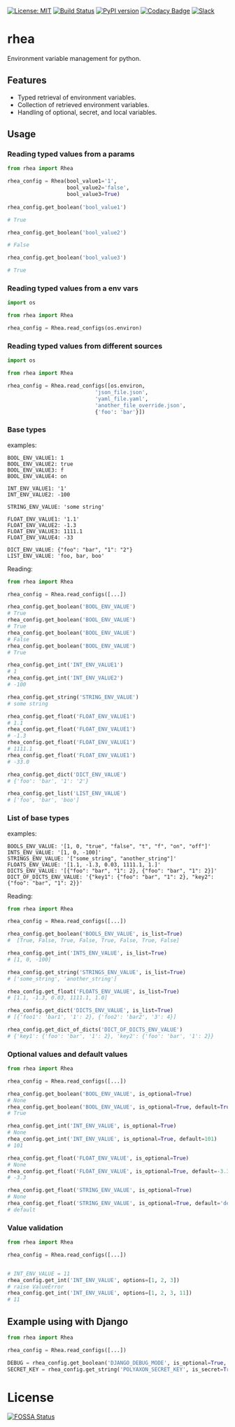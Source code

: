 [![License: MIT](https://img.shields.io/badge/License-MIT-green.svg)](LICENSE)
[![Build Status](https://travis-ci.org/polyaxon/rhea.svg?branch=master)](https://travis-ci.org/polyaxon/rhea)
[![PyPI version](https://badge.fury.io/py/rhea.svg)](https://badge.fury.io/py/rhea)
[![Codacy Badge](https://api.codacy.com/project/badge/Grade/e49f4132c90e496e974d3e9883ee4d8c)](https://www.codacy.com/app/polyaxon/rhea?utm_source=github.com&amp;utm_medium=referral&amp;utm_content=polyaxon/rhea&amp;utm_campaign=Badge_Grade)
[![Slack](https://img.shields.io/badge/chat-on%20slack-aadada.svg?logo=slack&longCache=true)](https://join.slack.com/t/polyaxon/shared_invite/enQtMzQ0ODc2MDg1ODc0LWY2ZTdkMTNmZjBlZmRmNjQxYmYwMTBiMDZiMWJhODI2ZTk0MDU4Mjg5YzA5M2NhYzc5ZjhiMjczMDllYmQ2MDg)

# rhea
Environment variable management for python.

## Features 

 * Typed retrieval of environment variables.
 * Collection of retrieved environment variables.
 * Handling of optional, secret, and local variables.

## Usage

### Reading typed values from a params


```python
from rhea import Rhea

rhea_config = Rhea(bool_value1='1', 
                   bool_value2='false', 
                   bool_value3=True)
                   
rhea_config.get_boolean('bool_value1')

# True

rhea_config.get_boolean('bool_value2')

# False

rhea_config.get_boolean('bool_value3')

# True
```

### Reading typed values from a env vars


```python
import os

from rhea import Rhea

rhea_config = Rhea.read_configs(os.environ)
```

### Reading typed values from different sources

```python
import os

from rhea import Rhea

rhea_config = Rhea.read_configs([os.environ, 
                            'json_file.json', 
                            'yaml_file.yaml',
                            'another_file_override.json',
                            {'foo': 'bar'}])
```

### Base types

examples:

```
BOOL_ENV_VALUE1: 1
BOOL_ENV_VALUE2: true
BOOL_ENV_VALUE3: f
BOOL_ENV_VALUE4: on

INT_ENV_VALUE1: '1' 
INT_ENV_VALUE2: -100

STRING_ENV_VALUE: 'some string'

FLOAT_ENV_VALUE1: '1.1'
FLOAT_ENV_VALUE2: -1.3
FLOAT_ENV_VALUE3: 1111.1
FLOAT_ENV_VALUE4: -33

DICT_ENV_VALUE: {"foo": "bar", "1": "2"}
LIST_ENV_VALUE: 'foo, bar, boo'
```

Reading:

```python
from rhea import Rhea

rhea_config = Rhea.read_configs([...])

rhea_config.get_boolean('BOOL_ENV_VALUE')
# True
rhea_config.get_boolean('BOOL_ENV_VALUE')
# True
rhea_config.get_boolean('BOOL_ENV_VALUE')
# False
rhea_config.get_boolean('BOOL_ENV_VALUE')
# True

rhea_config.get_int('INT_ENV_VALUE1')  
# 1
rhea_config.get_int('INT_ENV_VALUE2')  
# -100

rhea_config.get_string('STRING_ENV_VALUE')  
# some string

rhea_config.get_float('FLOAT_ENV_VALUE1')
# 1.1
rhea_config.get_float('FLOAT_ENV_VALUE1')
# -1.3
rhea_config.get_float('FLOAT_ENV_VALUE1')
# 1111.1
rhea_config.get_float('FLOAT_ENV_VALUE1')
# -33.0

rhea_config.get_dict('DICT_ENV_VALUE')
# {'foo': 'bar', '1': '2'}

rhea_config.get_list('LIST_ENV_VALUE')
# ['foo', 'bar', 'boo']
```

### List of base types

examples:

```
BOOLS_ENV_VALUE: '[1, 0, "true", "false", "t", "f", "on", "off"]'
INTS_ENV_VALUE: '[1, 0, -100]'
STRINGS_ENV_VALUE: '["some_string", "another_string"]'
FLOATS_ENV_VALUE: '[1.1, -1.3, 0.03, 1111.1, 1.]'
DICTS_ENV_VALUE: '[{"foo": "bar", "1": 2}, {"foo": "bar", "1": 2}]'
DICT_OF_DICTS_ENV_VALUE: '{"key1": {"foo": "bar", "1": 2}, "key2": {"foo": "bar", "1": 2}}'
```

Reading:

```python
from rhea import Rhea

rhea_config = Rhea.read_configs([...])

rhea_config.get_boolean('BOOLS_ENV_VALUE', is_list=True)
#  [True, False, True, False, True, False, True, False]

rhea_config.get_int('INTS_ENV_VALUE', is_list=True)
# [1, 0, -100]

rhea_config.get_string('STRINGS_ENV_VALUE', is_list=True)
# ['some_string', 'another_string']

rhea_config.get_float('FLOATS_ENV_VALUE', is_list=True)
# [1.1, -1.3, 0.03, 1111.1, 1.0]

rhea_config.get_dict('DICTS_ENV_VALUE', is_list=True)
# [{'foo1': 'bar1', '1': 2}, {'foo2': 'bar2', '3': 4}]

rhea_config.get_dict_of_dicts('DICT_OF_DICTS_ENV_VALUE')
# {'key1': {'foo': 'bar', '1': 2}, 'key2': {'foo': 'bar', '1': 2}}
```

### Optional values and default values


```python
from rhea import Rhea

rhea_config = Rhea.read_configs([...])

rhea_config.get_boolean('BOOL_ENV_VALUE', is_optional=True)
# None
rhea_config.get_boolean('BOOL_ENV_VALUE', is_optional=True, default=True)
# True

rhea_config.get_int('INT_ENV_VALUE', is_optional=True)
# None
rhea_config.get_int('INT_ENV_VALUE', is_optional=True, default=101)
# 101

rhea_config.get_float('FLOAT_ENV_VALUE', is_optional=True)
# None
rhea_config.get_float('FLOAT_ENV_VALUE', is_optional=True, default=-3.3)
# -3.3

rhea_config.get_float('STRING_ENV_VALUE', is_optional=True)
# None
rhea_config.get_float('STRING_ENV_VALUE', is_optional=True, default='default')
# default
```

### Value validation


```python
from rhea import Rhea

rhea_config = Rhea.read_configs([...])


# INT_ENV_VALUE = 11
rhea_config.get_int('INT_ENV_VALUE', options=[1, 2, 3])
# raise ValueError
rhea_config.get_int('INT_ENV_VALUE', options=[1, 2, 3, 11])
# 11
```

## Example using with Django

```python
from rhea import Rhea

rhea_config = Rhea.read_configs([...])

DEBUG = rhea_config.get_boolean('DJANGO_DEBUG_MODE', is_optional=True, default=False)
SECRET_KEY = rhea_config.get_string('POLYAXON_SECRET_KEY', is_secret=True)
```

# License

[![FOSSA Status](https://app.fossa.io/api/projects/git%2Bgithub.com%2Fpolyaxon%2Frhea.svg?type=large)](https://app.fossa.io/projects/git%2Bgithub.com%2Fpolyaxon%2Frhea?ref=badge_large)
